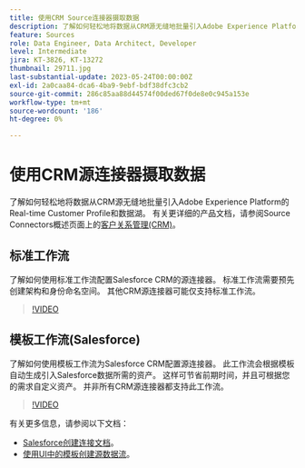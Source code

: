 ```yaml
---
title: 使用CRM Source连接器摄取数据
description: 了解如何轻松地将数据从CRM源无缝地批量引入Adobe Experience Platform的Real-time Customer Profile和数据湖。
feature: Sources
role: Data Engineer, Data Architect, Developer
level: Intermediate
jira: KT-3826, KT-13272
thumbnail: 29711.jpg
last-substantial-update: 2023-05-24T00:00:00Z
exl-id: 2a0caa84-dca6-4ba9-9ebf-bdf38dfc3cb2
source-git-commit: 286c85aa88d44574f00ded67f0de8e0c945a153e
workflow-type: tm+mt
source-wordcount: '186'
ht-degree: 0%

---
```


# 使用CRM源连接器摄取数据

了解如何轻松地将数据从CRM源无缝地批量引入Adobe Experience Platform的Real-time Customer Profile和数据湖。 有关更详细的产品文档，请参阅Source Connectors概述页面上的[客户关系管理(CRM)](https://experienceleague.adobe.com/docs/experience-platform/sources/home.html?lang=en#access-control-for-sources-in-data-ingestion)。

## 标准工作流

了解如何使用标准工作流配置Salesforce CRM的源连接器。 标准工作流需要预先创建架构和身份命名空间。 其他CRM源连接器可能仅支持标准工作流。

>[!VIDEO](https://video.tv.adobe.com/v/29711?learn=on&enablevpops)

## 模板工作流(Salesforce)

了解如何使用模板工作流为Salesforce CRM配置源连接器。 此工作流会根据模板自动生成引入Salesforce数据所需的资产。 这样可节省前期时间，并且可根据您的需求自定义资产。 并非所有CRM源连接器都支持此工作流。

>[!VIDEO](https://video.tv.adobe.com/v/3419422?learn=on&enablevpops)

有关更多信息，请参阅以下文档：
* [Salesforce创建连接文档](https://experienceleague.adobe.com/docs/experience-platform/sources/ui-tutorials/create/crm/salesforce.html)。
* [使用UI中的模板创建源数据流](https://experienceleague.adobe.com/docs/experience-platform/sources/ui-tutorials/templates.html#)。

